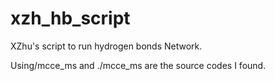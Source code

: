 # xzh_hb_script

XZhu's script to run hydrogen bonds Network.

Using/mcce_ms and ./mcce_ms are the source codes I found.
